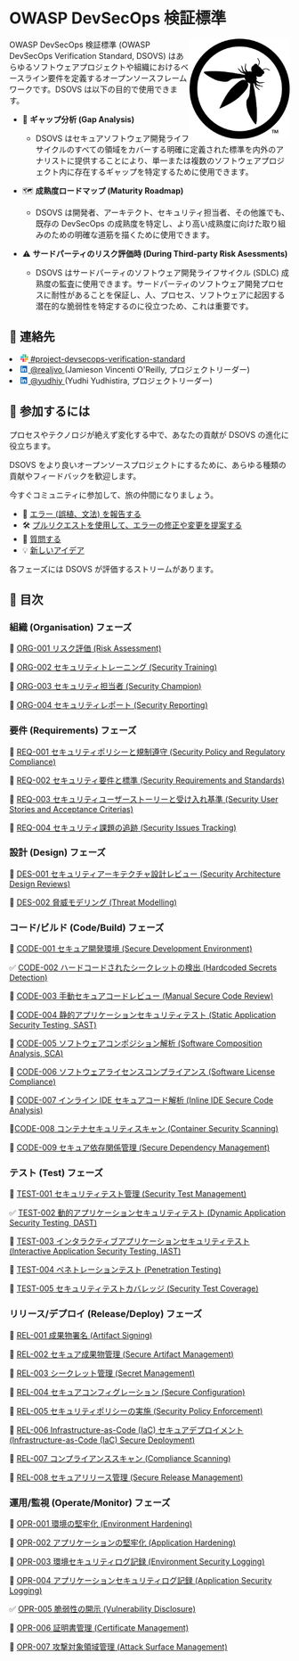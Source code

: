 # OWASP DevSecOps 検証標準

<img width="180px" align="right" style="float: right;" src="document/images/logo.svg">

OWASP DevSecOps 検証標準 (OWASP DevSecOps Verification Standard, DSOVS) はあらゆるソフトウェアプロジェクトや組織におけるベースライン要件を定義するオープンソースフレームワークです。DSOVS は以下の目的で使用できます。

- 🧐 **ギャップ分析 (Gap Analysis)**

  - DSOVS はセキュアソフトウェア開発ライフサイクルのすべての領域をカバーする明確に定義された標準を内外のアナリストに提供することにより、単一または複数のソフトウェアプロジェクト内に存在するギャップを特定するために使用できます。

- 🗺️ **成熟度ロードマップ (Maturity Roadmap)**

  - DSOVS は開発者、アーキテクト、セキュリティ担当者、その他誰でも、既存の DevSecOps の成熟度を特定し、より高い成熟度に向けた取り組みのための明確な道筋を描くために使用できます。

- ⚠️ **サードパーティのリスク評価時 (During Third-party Risk Asessments)**
  - DSOVS はサードパーティのソフトウェア開発ライフサイクル (SDLC) 成熟度の監査に使用できます。サードパーティのソフトウェア開発プロセスに耐性があることを保証し、人、プロセス、ソフトウェアに起因する潜在的な脆弱性を特定するのに役立つため、これは重要です。

## 💬 連絡先

<li><a href="https://owasp.slack.com/messages/project-devsecops-verification-standard/details/"><img src="document/images/slack_logo.png" width="14px">  #project-devsecops-verification-standard</a></li>
<li><a href="https://www.linkedin.com/in/realjvo/"><img src="document/images/linkedin.svg" width="14px"> @realjvo </a> (Jamieson Vincenti O'Reilly, プロジェクトリーダー)</li><li><a href="https://www.linkedin.com/in/yudhiy/"><img src="document/images/linkedin.svg" width="14px"> @yudhiy </a> (Yudhi Yudhistira, プロジェクトリーダー)</li>

## 🎉 参加するには

プロセスやテクノロジが絶えず変化する中で、あなたの貢献が DSOVS の進化に役立ちます。

DSOVS をより良いオープンソースプロジェクトにするために、あらゆる種類の貢献やフィードバックを歓迎します。

今すぐコミュニティに参加して、旅の仲間になりましょう。

- 🐞 [エラー (誤植、文法) を報告する](https://github.com/OWASP/www-project-devsecops-verification-standard/issues)
- 🛠️ [プルリクエストを使用して、エラーの修正や変更を提案する](https://github.com/OWASP/www-project-devsecops-verification-standard/pulls)
- 🙋 [質問する](https://github.com/OWASP/www-project-devsecops-verification-standard/discussions/categories/q-a)
- 💡 [新しいアイデア](https://github.com/OWASP/www-project-devsecops-verification-standard/discussions/categories/ideas)

各フェーズには DSOVS が評価するストリームがあります。
## 📖 目次
### 組織 (Organisation) フェーズ

🚧 [ORG-001 リスク評価 (Risk Assessment)](document/ORG-001-Risk-Assessment.md)

🚧 [ORG-002 セキュリティトレーニング (Security Training)](document/ORG-002-Security-Training.md)

🚧 [ORG-003 セキュリティ担当者 (Security Champion)](document/ORG-003-Security-Champion.md)

🚧 [ORG-004 セキュリティレポート (Security Reporting)](document/ORG-004-Security-Reporting.md)

### 要件 (Requirements) フェーズ

🚧 [REQ-001 セキュリティポリシーと規制遵守 (Security Policy and Regulatory Compliance)](document/REQ-001-Security-Policy-and-Regulatory-Compliance.md)

🚧 [REQ-002 セキュリティ要件と標準 (Security Requirements and Standards)](document/REQ-002-Security-Requirements-and-Standards.md)

🚧 [REQ-003 セキュリティユーザーストーリーと受け入れ基準 (Security User Stories and Acceptance Criterias)](document/REQ-003-Security-User-Stories-and-Acceptance-Criteria.md)

🚧 [REQ-004 セキュリティ課題の追跡 (Security Issues Tracking)](document/REQ-004-Security-Issues-Tracking.md)
### 設計 (Design) フェーズ
🚧 [DES-001 セキュリティアーキテクチャ設計レビュー (Security Architecture Design Reviews)](document/DES-001-Secure-Architecture-Design-Reviews.md)

🚧 [DES-002 脅威モデリング (Threat Modelling)](document/DES-002-Threat-Modelling.md)

### コード/ビルド (Code/Build) フェーズ

🚧 [CODE-001 セキュア開発環境 (Secure Development Environment)](document/CODE-001-Secure-Development-Environment.md)

✅ [CODE-002 ハードコードされたシークレットの検出 (Hardcoded Secrets Detection)](document/CODE-002-Hardcoded-Secrets-Detection.md)

🚧 [CODE-003 手動セキュアコードレビュー (Manual Secure Code Review)](document/CODE-003-Manual-Secure-Code-Review.md)

🚧 [CODE-004 静的アプリケーションセキュリティテスト (Static Application Security Testing, SAST)](document/CODE-004-Static-Application-Security-Testing-SAST.md)

🚧 [CODE-005 ソフトウェアコンポジション解析 (Software Composition Analysis, SCA)](document/CODE-005-Software-Composition-Analysis-SCA.md)

🚧 [CODE-006 ソフトウェアライセンスコンプライアンス (Software License Compliance)](document/CODE-006-Software-License-Compliance.md)

🚧 [CODE-007 インライン IDE セキュアコード解析 (Inline IDE Secure Code Analysis)](document/CODE-007-Inline-IDE-Secure-Code-Analysis.md)

🚧[CODE-008 コンテナセキュリティスキャン (Container Security Scanning)](document/CODE-008-Container-Security-Scanning.md)

🚧 [CODE-009 セキュア依存関係管理 (Secure Dependency Management)](document/CODE-009-Secure-Dependency-Management.md)

### テスト (Test) フェーズ

🚧 [TEST-001 セキュリティテスト管理 (Security Test Management)](document/TEST-001-Security-Test-Management.md)

✅ [TEST-002 動的アプリケーションセキュリティテスト (Dynamic Application Security Testing, DAST)](document/TEST-002-Dynamic-Application-Security-Testing-DAST.md)

🚧 [TEST-003 インタラクティブアプリケーションセキュリティテスト (Interactive Application Security Testing, IAST)](document/TEST-003-Interactive-Application-Securit-Testing-IAST.md)

🚧 [TEST-004 ペネトレーションテスト (Penetration Testing)](document/TEST-004-Penetration-Testing.md)

🚧 [TEST-005 セキュリティテストカバレッジ (Security Test Coverage)](document/TEST-005-Security-Test-Coverage.md)

### リリース/デプロイ (Release/Deploy) フェーズ

🚧 [REL-001 成果物署名 (Artifact Signing)](document/REL-001-Artifact-Signing.md)

🚧 [REL-002 セキュア成果物管理 (Secure Artifact Management)](document/REL-002-Secure-Artifact-Management.md)

🚧 [REL-003 シークレット管理 (Secret Management)](document/REL-003-Secret-Management.md)

🚧 [REL-004 セキュアコンフィグレーション (Secure Configuration)](document/REL-004-Secure-Configuration.md)

🚧 [REL-005 セキュリティポリシーの実施 (Security Policy Enforcement)](document/REL-005-Security-Policy-Enforcement.md)

🚧 [REL-006 Infrastructure-as-Code (IaC) セキュアデプロイメント (Infrastructure-as-Code (IaC) Secure Deployment)](document/REL-006-Infrastructure-as-Code-Secure-Deployment.md)

🚧 [REL-007 コンプライアンススキャン (Compliance Scanning)](document/REL-007-Compliance-Scanning.md)

🚧 [REL-008 セキュアリリース管理 (Secure Release Management)](document/REL-008-Secure-Release-Management.md)

### 運用/監視 (Operate/Monitor) フェーズ

🚧 [OPR-001 環境の堅牢化 (Environment Hardening)](document/OPR-001-Environment-Hardening.md)

🚧 [OPR-002 アプリケーションの堅牢化 (Application Hardening)](document/OPR-002-Application-Hardening.md)

🚧 [OPR-003 環境セキュリティログ記録 (Environment Security Logging)](document/OPR-003-Environment-Security-Logging.md)

🚧 [OPR-004 アプリケーションセキュリティログ記録 (Application Security Logging)](document/OPR-004-Application-Security-Logging.md)

✅ [OPR-005 脆弱性の開示 (Vulnerability Disclosure)](document/OPR-005-Responsible-Disclosure.md)

🚧 [OPR-006 証明書管理 (Certificate Management)](document/OPR-006-Certificate-Management.md)

🚧 [OPR-007 攻撃対象領域管理 (Attack Surface Management)](document/OPR-007-Attack-Surface-Management.md)

